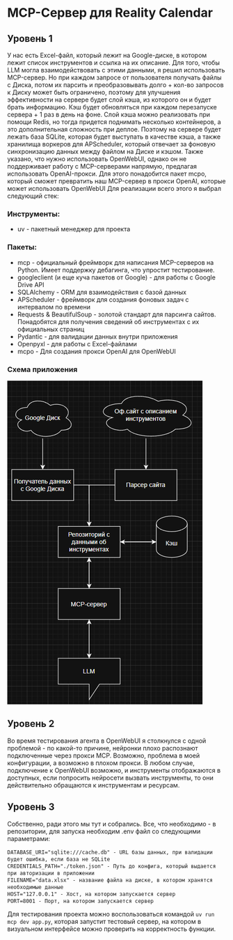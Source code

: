 # MCP-Сервер для Reality Calendar

## Уровень 1
У нас есть Excel-файл, который лежит на Google-диске, в котором лежит список инструментов и ссылка на их описание. Для того, чтобы LLM могла взаимодействовать с этими данными, я решил использовать MCP-сервер. Но при каждом запросе от пользователя получать файлы с Диска, потом их парсить и преобразовывать долго + кол-во запросов к Диску может быть ограничено, поэтому для улучшения эффективности на сервере будет слой кэша, из которого он и будет брать информацию. Кэш будет обновляться при каждом перезапуске сервера + 1 раз в день на фоне.
Слой кэша можно реализовать при помощи Redis, но тогда придется поднимать несколько контейнеров, а это дополнительная сложность при деплое. Поэтому на сервере будет лежать база SQLite, которая будет выступать в качестве кэша, а также хранилища воркеров для APScheduler, который отвечает за фоновую синхронизацию данных между файлом на Диске и кэшом.
Также указано, что нужно использовать OpenWebUI, однако он не поддерживает работу с MCP-серверами напрямую, предлагая использовать OpenAI-прокси. Для этого понадобится пакет mcpo, который сможет превратить наш MCP-сервер в прокси OpenAI, которые может использовать OpenWebUI
Для реализации всего этого я выбрал следующий стек:
### Инструменты:
* uv - пакетный менеджер для проекта

### Пакеты:
* mcp - официальный фреймворк для написания MCP-серверов на Python. Имеет поддержку дебагинга, что упростит тестирование.
* googleclient (и еще куча пакетов от Google) - для работы с Google Drive API
* SQLAlchemy - ORM для взаимодействия с базой данных
* APScheduler - фреймворк для создания фоновых задач с интервалом по времени
* Requests & BeautifulSoup - золотой стандарт для парсинга сайтов. Понадобятся для получения сведений об инструментах с их официальных страниц
* Pydantic - для валидации данных внутри приложения
* Openpyxl - для работы с Excel-файлами
* mcpo - Для создания прокси OpenAI для OpenWebUI

### Схема приложения
![UML-схема приложения](image.png)

## Уровень 2
Во время тестирования агента в OpenWebUI я столкнулся с одной проблемой - по какой-то причине, нейронки плохо распознают подключенные через прокси MCP. Возможно, проблема в моей конфигурации, а возможно в плохом прокси. В любом случае, подключение к OpenWebUI возможно, и инструменты отображаются в доступных, если попросить нейросети вызвать инструменты, то они действительно обращаются к инструментам и ресурсам.

## Уровень 3
Собственно, ради этого мы тут и собрались. Все, что необходимо - в репозитории, для запуска необходим .env файл со следующими параметрами:

```
DATABASE_URI="sqlite:///cache.db" - URL базы данных, при валидации будет ошибка, если база не SQLite
CREDENTIALS_PATH="./token.json" - Путь до конфига, который выдается при авторизации в приложении
FILENAME="data.xlsx" - название файла на диске, в котором хранятся необходимые данные
HOST="127.0.0.1" - Хост, на котором запускается сервер
PORT=8001 - Порт, на котором запускается сервер
```

Для тестирования проекта можно воспользоваться командой ```uv run mcp dev app.py```, которая запустит тестовый сервер, на котором в визуальном интерфейсе можно проверить на корректность функции.